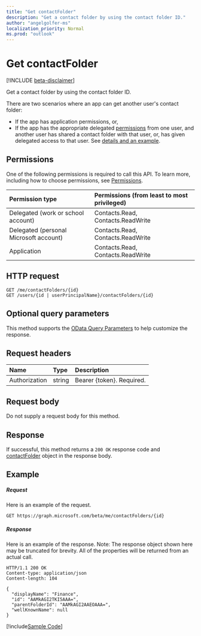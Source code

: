 ```yaml
---
title: "Get contactFolder"
description: "Get a contact folder by using the contact folder ID."
author: "angelgolfer-ms"
localization_priority: Normal
ms.prod: "outlook"
---
```


# Get contactFolder

[!INCLUDE [beta-disclaimer](../../includes/beta-disclaimer.md)]

Get a contact folder by using the contact folder ID.

There are two scenarios where an app can get another user's contact folder:

* If the app has application permissions, or,
* If the app has the appropriate delegated [permissions](#permissions) from one user, and another user has shared a contact folder with that user, or, has given delegated access to that user. See [details and an example](/graph/outlook-get-shared-contacts-folders).


## Permissions
One of the following permissions is required to call this API. To learn more, including how to choose permissions, see [Permissions](/graph/permissions-reference).

|Permission type      | Permissions (from least to most privileged)              |
|:--------------------|:---------------------------------------------------------|
|Delegated (work or school account) | Contacts.Read, Contacts.ReadWrite    |
|Delegated (personal Microsoft account) | Contacts.Read, Contacts.ReadWrite    |
|Application | Contacts.Read, Contacts.ReadWrite |

## HTTP request
<!-- { "blockType": "ignored" } -->
```http
GET /me/contactFolders/{id}
GET /users/{id | userPrincipalName}/contactFolders/{id}
```
## Optional query parameters
This method supports the [OData Query Parameters](https://developer.microsoft.com/graph/docs/concepts/query_parameters) to help customize the response.
## Request headers
| Name       | Type | Description|
|:-----------|:------|:----------|
| Authorization  | string  | Bearer {token}. Required. |

## Request body
Do not supply a request body for this method.

## Response

If successful, this method returns a `200 OK` response code and [contactFolder](../resources/contactfolder.md) object in the response body.
## Example
##### Request
Here is an example of the request.
<!-- {
  "blockType": "request",
  "name": "get_contactfolder"
}-->
```http
GET https://graph.microsoft.com/beta/me/contactFolders/{id}
```
##### Response
Here is an example of the response. Note: The response object shown here may be truncated for brevity. All of the properties will be returned from an actual call.
<!-- {
  "blockType": "response",
  "truncated": true,
  "@odata.type": "microsoft.graph.contactFolder"
} -->
```http
HTTP/1.1 200 OK
Content-type: application/json
Content-length: 104

{
  "displayName": "Finance",
  "id": "AAMkAGI2TKI5AAA=",
  "parentFolderId": "AAMkAGI2AAEOAAA=",
  "wellKnownName": null
}
```
[!include[Sample Code]( ../includes/get_contactfolder-snippets.md)]

<!-- uuid: 8fcb5dbc-d5aa-4681-8e31-b001d5168d79
2015-10-25 14:57:30 UTC -->
<!--
{
  "type": "#page.annotation",
  "description": "Get contactFolder",
  "keywords": "",
  "section": "documentation",
  "tocPath": "",
  "suppressions": [
    "Error: /api-reference/beta/api/contactfolder-get.md:\r\n      Exception processing links.\r\n    System.ArgumentException: Link Definition was null. Link text: !INCLUDE [beta-disclaimer](../../includes/beta-disclaimer.md)\r\n      at ApiDoctor.Validation.DocFile.get_LinkDestinations()\r\n      at ApiDoctor.Validation.DocSet.ValidateLinks(Boolean includeWarnings, String[] relativePathForFiles, IssueLogger issues, Boolean requireFilenameCaseMatch, Boolean printOrphanedFiles)"
  ]
}
-->
